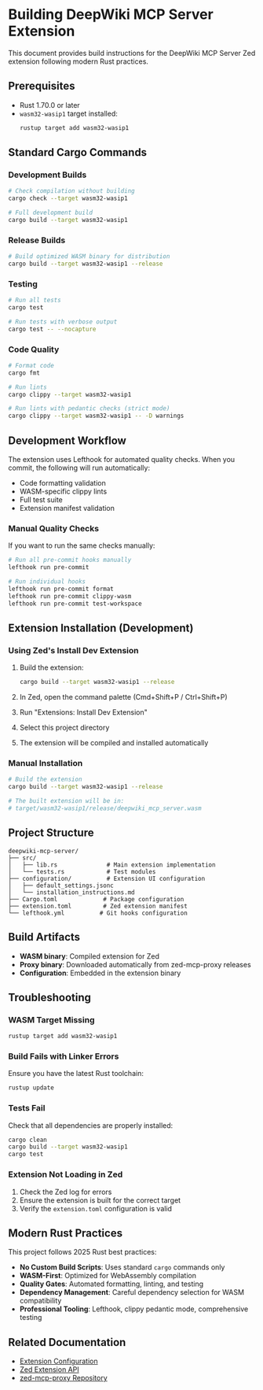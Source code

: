 # Building DeepWiki MCP Server Extension

This document provides build instructions for the DeepWiki MCP Server Zed extension following modern Rust practices.

## Prerequisites

- Rust 1.70.0 or later
- `wasm32-wasip1` target installed:
  ```bash
  rustup target add wasm32-wasip1
  ```

## Standard Cargo Commands

### Development Builds

```bash
# Check compilation without building
cargo check --target wasm32-wasip1

# Full development build
cargo build --target wasm32-wasip1
```

### Release Builds

```bash
# Build optimized WASM binary for distribution
cargo build --target wasm32-wasip1 --release
```

### Testing

```bash
# Run all tests
cargo test

# Run tests with verbose output
cargo test -- --nocapture
```

### Code Quality

```bash
# Format code
cargo fmt

# Run lints
cargo clippy --target wasm32-wasip1

# Run lints with pedantic checks (strict mode)
cargo clippy --target wasm32-wasip1 -- -D warnings
```

## Development Workflow

The extension uses Lefthook for automated quality checks. When you commit, the following will run automatically:

- Code formatting validation
- WASM-specific clippy lints
- Full test suite
- Extension manifest validation

### Manual Quality Checks

If you want to run the same checks manually:

```bash
# Run all pre-commit hooks manually
lefthook run pre-commit

# Run individual hooks
lefthook run pre-commit format
lefthook run pre-commit clippy-wasm
lefthook run pre-commit test-workspace
```

## Extension Installation (Development)

### Using Zed's Install Dev Extension

1. Build the extension:
   ```bash
   cargo build --target wasm32-wasip1 --release
   ```

2. In Zed, open the command palette (Cmd+Shift+P / Ctrl+Shift+P)

3. Run "Extensions: Install Dev Extension"

4. Select this project directory

5. The extension will be compiled and installed automatically

### Manual Installation

```bash
# Build the extension
cargo build --target wasm32-wasip1 --release

# The built extension will be in:
# target/wasm32-wasip1/release/deepwiki_mcp_server.wasm
```

## Project Structure

```
deepwiki-mcp-server/
├── src/
│   ├── lib.rs              # Main extension implementation
│   └── tests.rs            # Test modules
├── configuration/          # Extension UI configuration
│   ├── default_settings.jsonc
│   └── installation_instructions.md
├── Cargo.toml             # Package configuration
├── extension.toml         # Zed extension manifest
└── lefthook.yml          # Git hooks configuration
```

## Build Artifacts

- **WASM binary**: Compiled extension for Zed
- **Proxy binary**: Downloaded automatically from zed-mcp-proxy releases
- **Configuration**: Embedded in the extension binary

## Troubleshooting

### WASM Target Missing

```bash
rustup target add wasm32-wasip1
```

### Build Fails with Linker Errors

Ensure you have the latest Rust toolchain:

```bash
rustup update
```

### Tests Fail

Check that all dependencies are properly installed:

```bash
cargo clean
cargo build --target wasm32-wasip1
cargo test
```

### Extension Not Loading in Zed

1. Check the Zed log for errors
2. Ensure the extension is built for the correct target
3. Verify the `extension.toml` configuration is valid

## Modern Rust Practices

This project follows 2025 Rust best practices:

- **No Custom Build Scripts**: Uses standard `cargo` commands only
- **WASM-First**: Optimized for WebAssembly compilation
- **Quality Gates**: Automated formatting, linting, and testing
- **Dependency Management**: Careful dependency selection for WASM compatibility
- **Professional Tooling**: Lefthook, clippy pedantic mode, comprehensive testing

## Related Documentation

- [Extension Configuration](configuration/installation_instructions.md)
- [Zed Extension API](https://zed.dev/docs/extensions)
- [zed-mcp-proxy Repository](https://github.com/keshav1998/zed-mcp-proxy)